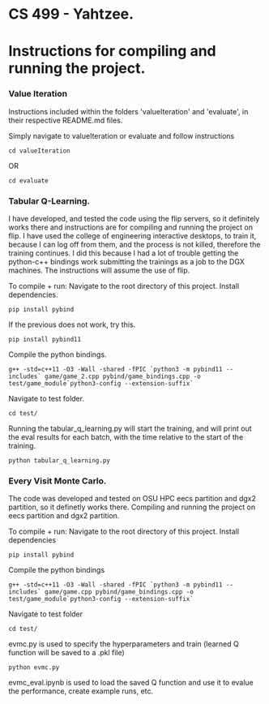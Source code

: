 # CS 499 - Yahtzee. 

# Instructions for compiling and running the project. 

### Value Iteration

Instructions included within the folders 'valueIteration' and 'evaluate', in their respective README.md files. 

Simply navigate to valueIteration or evaluate and follow instructions

    cd valueIteration

OR

    cd evaluate

### Tabular Q-Learning. 

I have developed, and tested the code using the flip servers, so it definitely works there and instructions are for compiling and running the project on flip. 
I have used the college of engineering interactive desktops, to train it, because I can log off from them, and the process is not killed, therefore the training continues. I did this because I had a lot of trouble getting the python-c++ bindings work submitting the trainings as a job to the DGX machines. The instructions will assume the use of flip. 

To compile + run:
Navigate to the root directory of this project.
Install dependencies. 

    pip install pybind 

If the previous does not work, try this. 

    pip install pybind11 

Compile the python bindings. 

    g++ -std=c++11 -O3 -Wall -shared -fPIC `python3 -m pybind11 --includes` game/game_2.cpp pybind/game_bindings.cpp -o test/game_module`python3-config --extension-suffix`

Navigate to test folder. 

    cd test/

Running the tabular_q_learning.py will start the training, and will print out the eval results for each batch, with the time relative to the start of the training. 

    python tabular_q_learning.py 

### Every Visit Monte Carlo.

The code was developed and tested on OSU HPC eecs partition and dgx2 partition, so it definetly works there. Compiling and running the project on eecs partition and dgx2 partition.

To compile + run:
Navigate to the root directory of this project. 
Install dependencies

    pip install pybind 

Compile the python bindings 

    g++ -std=c++11 -O3 -Wall -shared -fPIC `python3 -m pybind11 --includes` game/game.cpp pybind/game_bindings.cpp -o test/game_module`python3-config --extension-suffix`

Navigate to test folder

    cd test/

evmc.py is used to specify the hyperparameters and train (learned Q function will be saved to a .pkl file)

    python evmc.py

evmc_eval.ipynb is used to load the saved Q function and use it to evalue the performance, create example runs, etc.

